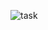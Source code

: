![task](https://github.com/Tri1109/BC65-Capstone-API/assets/157017449/1b2e6b38-a496-4fb4-92a6-e4660f790264)
